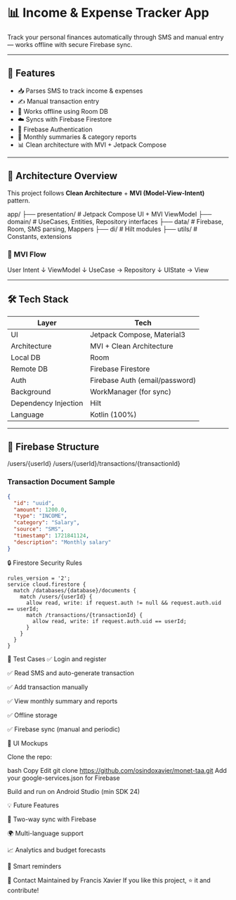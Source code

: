 # 📊 Income & Expense Tracker App

Track your personal finances automatically through SMS and manual entry — works offline with secure Firebase sync.

---

## 🚀 Features

- 📥 Parses SMS to track income & expenses
- ✍️ Manual transaction entry
- 📶 Works offline using Room DB
- ☁️ Syncs with Firebase Firestore
- 🔐 Firebase Authentication
- 📆 Monthly summaries & category reports
- 📊 Clean architecture with MVI + Jetpack Compose

---

## 🧱 Architecture Overview

This project follows **Clean Architecture** + **MVI (Model-View-Intent)** pattern.

app/
├── presentation/ # Jetpack Compose UI + MVI ViewModel
├── domain/ # UseCases, Entities, Repository interfaces
├── data/ # Firebase, Room, SMS parsing, Mappers
├── di/ # Hilt modules
├── utils/ # Constants, extensions


### 🔁 MVI Flow

User Intent
↓
ViewModel
↓
UseCase → Repository
↓
UIState → View


---

## 🛠️ Tech Stack

| Layer         | Tech                                                                 |
|---------------|----------------------------------------------------------------------|
| UI            | Jetpack Compose, Material3                                           |
| Architecture  | MVI + Clean Architecture                                             |
| Local DB      | Room                                                                 |
| Remote DB     | Firebase Firestore                                                   |
| Auth          | Firebase Auth (email/password)                                       |
| Background    | WorkManager (for sync)                                               |
| Dependency Injection | Hilt                                                          |
| Language      | Kotlin (100%)                                                        |

---

## 🔐 Firebase Structure

/users/{userId}
/users/{userId}/transactions/{transactionId}

### Transaction Document Sample

```json
{
  "id": "uuid",
  "amount": 1200.0,
  "type": "INCOME",
  "category": "Salary",
  "source": "SMS",
  "timestamp": 1721841124,
  "description": "Monthly salary"
}
```
🔒 Firestore Security Rules
```
rules_version = '2';
service cloud.firestore {
  match /databases/{database}/documents {
    match /users/{userId} {
      allow read, write: if request.auth != null && request.auth.uid == userId;
      match /transactions/{transactionId} {
        allow read, write: if request.auth.uid == userId;
      }
    }
  }
}

```

🧪 Test Cases
✅ Login and register

✅ Read SMS and auto-generate transaction

✅ Add transaction manually

✅ View monthly summary and reports

✅ Offline storage

✅ Firebase sync (manual and periodic)

📸 UI Mockups



Clone the repo:

bash
Copy
Edit
git clone https://github.com/osindoxavier/monet-taa.git
Add your google-services.json for Firebase

Build and run on Android Studio (min SDK 24)

💡 Future Features

🔄 Two-way sync with Firebase

🌍 Multi-language support

📈 Analytics and budget forecasts

🔔 Smart reminders

📧 Contact
Maintained by Francis Xavier
If you like this project, ⭐️ it and contribute!

